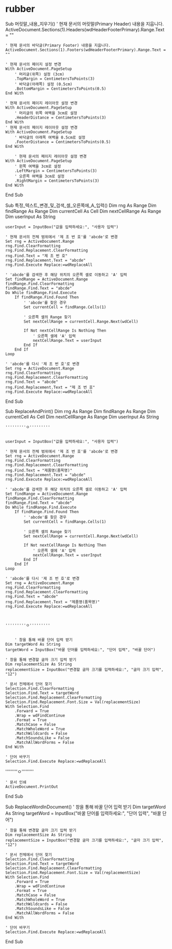 # rubber

Sub 머릿말_내용_지우기()
    ' 현재 문서의 머릿말(Primary Header) 내용을 지웁니다.
    ActiveDocument.Sections(1).Headers(wdHeaderFooterPrimary).Range.Text = ""

    ' 현재 문서의 바닥글(Primary Footer) 내용을 지웁니다.
    ActiveDocument.Sections(1).Footers(wdHeaderFooterPrimary).Range.Text = ""

    ' 현재 문서의 페이지 설정 변경
    With ActiveDocument.PageSetup
        ' 머리글(위쪽) 설정 (3cm)
        .TopMargin = CentimetersToPoints(3)
        ' 바닥글(아래쪽) 설정 (0.5cm)
        .BottomMargin = CentimetersToPoints(0.5)
    End With

    ' 현재 문서의 페이지 레이아웃 설정 변경
    With ActiveDocument.PageSetup
        ' 머리글의 위쪽 여백을 3cm로 설정
        .HeaderDistance = CentimetersToPoints(3)
    End With
    ' 현재 문서의 페이지 레이아웃 설정 변경
    With ActiveDocument.PageSetup
        ' 바닥글의 아래쪽 여백을 0.5cm로 설정
        .FooterDistance = CentimetersToPoints(0.5)
    End With
    
        ' 현재 문서의 페이지 레이아웃 설정 변경
    With ActiveDocument.PageSetup
        ' 왼쪽 여백을 3cm로 설정
        .LeftMargin = CentimetersToPoints(3)
        ' 오른쪽 여백을 3cm로 설정
        .RightMargin = CentimetersToPoints(3)
    End With
    
    
End Sub

Sub 특정_텍스트_변경_및_검색_셀_오른쪽에_A_입력()
    Dim rng As Range
    Dim findRange As Range
    Dim currentCell As Cell
    Dim nextCellRange As Range
    Dim userInput As String

    userInput = InputBox("값을 입력하세요:", "사용자 입력")

    ' 현재 문서의 전체 범위에서 '제 조 번 호'를 'abcde'로 변경
    Set rng = ActiveDocument.Range
    rng.Find.ClearFormatting
    rng.Find.Replacement.ClearFormatting
    rng.Find.Text = "제 조 번 호"
    rng.Find.Replacement.Text = "abcde"
    rng.Find.Execute Replace:=wdReplaceAll

    ' 'abcde'를 검색한 후 해당 위치의 오른쪽 셀로 이동하고 'A' 입력
    Set findRange = ActiveDocument.Range
    findRange.Find.ClearFormatting
    findRange.Find.Text = "abcde"
    Do While findRange.Find.Execute
        If findRange.Find.Found Then
            ' 'abcde'를 찾은 경우
            Set currentCell = findRange.Cells(1)
            
            ' 오른쪽 셀의 Range 찾기
            Set nextCellRange = currentCell.Range.Next(wdCell)
            
            If Not nextCellRange Is Nothing Then
                ' 오른쪽 셀에 'A' 입력
                nextCellRange.Text = userInput
            End If
        End If
    Loop

    ' 'abcde'를 다시 '제 조 번 호'로 변경
    Set rng = ActiveDocument.Range
    rng.Find.ClearFormatting
    rng.Find.Replacement.ClearFormatting
    rng.Find.Text = "abcde"
    rng.Find.Replacement.Text = "제 조 번 호"
    rng.Find.Execute Replace:=wdReplaceAll
End Sub


Sub ReplaceAndPrint()
    Dim rng As Range
    Dim findRange As Range
    Dim currentCell As Cell
    Dim nextCellRange As Range
    Dim userInput As String
    

    '''''''''ㅇ'''''''''


    userInput = InputBox("값을 입력하세요:", "사용자 입력")

    ' 현재 문서의 전체 범위에서 '제 조 번 호'를 'abcde'로 변경
    Set rng = ActiveDocument.Range
    rng.Find.ClearFormatting
    rng.Find.Replacement.ClearFormatting
    rng.Find.Text = "제품명(품목명)"
    rng.Find.Replacement.Text = "abcde"
    rng.Find.Execute Replace:=wdReplaceAll

    ' 'abcde'를 검색한 후 해당 위치의 오른쪽 셀로 이동하고 'A' 입력
    Set findRange = ActiveDocument.Range
    findRange.Find.ClearFormatting
    findRange.Find.Text = "abcde"
    Do While findRange.Find.Execute
        If findRange.Find.Found Then
            ' 'abcde'를 찾은 경우
            Set currentCell = findRange.Cells(1)
            
            ' 오른쪽 셀의 Range 찾기
            Set nextCellRange = currentCell.Range.Next(wdCell)
            
            If Not nextCellRange Is Nothing Then
                ' 오른쪽 셀에 'A' 입력
                nextCellRange.Text = userInput
            End If
        End If
    Loop

    ' 'abcde'를 다시 '제 조 번 호'로 변경
    Set rng = ActiveDocument.Range
    rng.Find.ClearFormatting
    rng.Find.Replacement.ClearFormatting
    rng.Find.Text = "abcde"
    rng.Find.Replacement.Text = "제품명(품목명)"
    rng.Find.Execute Replace:=wdReplaceAll
    
    
    
    '''''''''ㅇ'''''''''
    
    
        ' 창을 통해 바꿀 단어 입력 받기
    Dim targetWord As String
    targetWord = InputBox("바꿀 단어를 입력하세요:", "단어 입력", "바꿀 단어")
    
    ' 창을 통해 변경할 글자 크기 입력 받기
    Dim replacementSize As String
    replacementSize = InputBox("변경할 글자 크기를 입력하세요:", "글자 크기 입력", "12")
    
    ' 문서 전체에서 단어 찾기
    Selection.Find.ClearFormatting
    Selection.Find.Text = targetWord
    Selection.Find.Replacement.ClearFormatting
    Selection.Find.Replacement.Font.Size = Val(replacementSize)
    With Selection.Find
        .Forward = True
        .Wrap = wdFindContinue
        .Format = True
        .MatchCase = False
        .MatchWholeWord = True
        .MatchWildcards = False
        .MatchSoundsLike = False
        .MatchAllWordForms = False
    End With
    
    ' 단어 바꾸기
    Selection.Find.Execute Replace:=wdReplaceAll
    
    
    
'''''''''ㅇ'''''''''

    
    ' 문서 인쇄
    ActiveDocument.PrintOut
          
    
End Sub

Sub ReplaceWordInDocument()
    ' 창을 통해 바꿀 단어 입력 받기
    Dim targetWord As String
    targetWord = InputBox("바꿀 단어를 입력하세요:", "단어 입력", "바꿀 단어")
    
    ' 창을 통해 변경할 글자 크기 입력 받기
    Dim replacementSize As String
    replacementSize = InputBox("변경할 글자 크기를 입력하세요:", "글자 크기 입력", "12")
    
    ' 문서 전체에서 단어 찾기
    Selection.Find.ClearFormatting
    Selection.Find.Text = targetWord
    Selection.Find.Replacement.ClearFormatting
    Selection.Find.Replacement.Font.Size = Val(replacementSize)
    With Selection.Find
        .Forward = True
        .Wrap = wdFindContinue
        .Format = True
        .MatchCase = False
        .MatchWholeWord = True
        .MatchWildcards = False
        .MatchSoundsLike = False
        .MatchAllWordForms = False
    End With
    
    ' 단어 바꾸기
    Selection.Find.Execute Replace:=wdReplaceAll
End Sub

